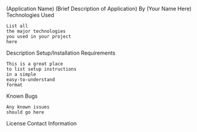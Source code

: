 (Application Name)
(Brief Description of Application)
By (Your Name Here)
Technologies Used

    List all
    the major technologies
    you used in your project
    here

Description
Setup/Installation Requirements

    This is a great place
    to list setup instructions
    in a simple
    easy-to-understand
    format

Known Bugs

    Any known issues
    should go here

License
Contact Information
